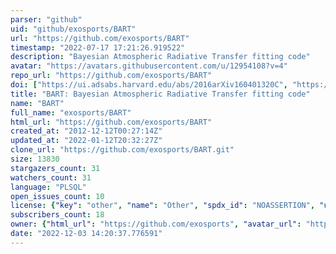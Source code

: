 ```yaml
---
parser: "github"
uid: "github/exosports/BART"
url: "https://github.com/exosports/BART"
timestamp: "2022-07-17 17:21:26.919522"
description: "Bayesian Atmospheric Radiative Transfer fitting code"
avatar: "https://avatars.githubusercontent.com/u/12954108?v=4"
repo_url: "https://github.com/exosports/BART"
doi: ["https://ui.adsabs.harvard.edu/abs/2016arXiv160401320C", "https://ui.adsabs.harvard.edu/abs/2016ascl.soft08004C/abstract"]
title: "BART: Bayesian Atmospheric Radiative Transfer fitting code"
name: "BART"
full_name: "exosports/BART"
html_url: "https://github.com/exosports/BART"
created_at: "2012-12-12T00:27:14Z"
updated_at: "2022-01-12T20:32:27Z"
clone_url: "https://github.com/exosports/BART.git"
size: 13830
stargazers_count: 31
watchers_count: 31
language: "PLSQL"
open_issues_count: 10
license: {"key": "other", "name": "Other", "spdx_id": "NOASSERTION", "url": null, "node_id": "MDc6TGljZW5zZTA="}
subscribers_count: 18
owner: {"html_url": "https://github.com/exosports", "avatar_url": "https://avatars.githubusercontent.com/u/12954108?v=4", "login": "exosports", "type": "Organization"}
date: "2022-12-03 14:20:37.776591"
---
```

